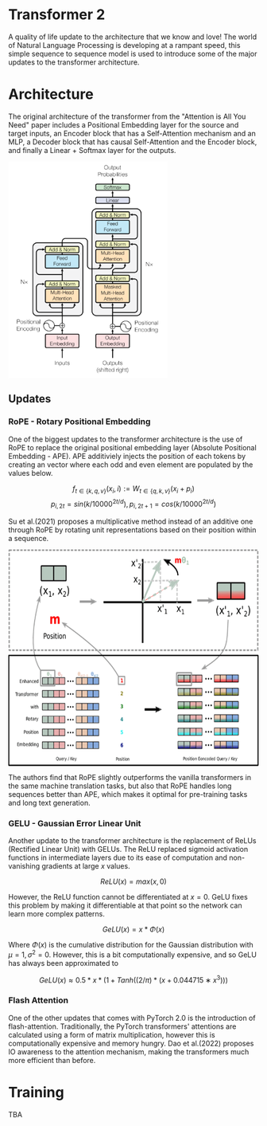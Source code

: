 # Transformer 2
A quality of life update to the architecture that we know and love! The world of Natural Language Processing is developing at a rampant speed, this simple sequence to sequence model is used to introduce some of the major updates to the transformer architecture.

# Architecture
The original architecture of the transformer from the "Attention is All You Need" paper includes a Positional Embedding layer for the source and target inputs, an Encoder block that has a Self-Attention mechanism and an MLP, a Decoder block that has causal Self-Attention and the Encoder block, and finally a Linear + Softmax layer for the outputs.

<img src="https://github.com/radia78/Transformer2/blob/main/images/transformer_architecture.png" alt="Original Architecture" width="321" height="435" align="center"/>


## Updates
### RoPE - Rotary Positional Embedding
One of the biggest updates to the transformer architecture is the use of RoPE to replace the original positional embedding layer (Absolute Positional Embedding - APE). APE additiviely injects the position of each tokens by creating an vector where each odd and even element are populated by the values below.

$$f_{t \in \{k, q, v\}}(x_i, i) := W_{t \in \{q, k ,v\}}(x_i + p_i)$$
$$p_{i, 2t} = sin(k/10000^{2t/d}), p_{i, 2t + 1} = cos(k/10000^{2t/d})$$

Su et al.(2021) proposes a multiplicative method instead of an additive one through RoPE by rotating unit representations based on their position within a sequence.

<img src="https://github.com/radia78/Transformer2/blob/main/images/rope_example.png" alt="Original Architecture" width="638" height="435" align="center"/>

The authors find that RoPE slightly outperforms the vanilla transformers in the same machine translation tasks, but also that RoPE handles long sequences better than APE, which makes it optimal for pre-training tasks and long text generation.

### GELU - Gaussian Error Linear Unit
Another update to the transformer architecture is the replacement of ReLUs (Rectified Linear Unit) with GELUs. The ReLU replaced sigmoid activation functions in intermediate layers due to its ease of computation and non-vanishing gradients at large $x$ values.

$$ReLU(x) = max(x, 0)$$

However, the ReLU function cannot be differentiated at $x=0$. GeLU fixes this problem by making it differentiable at that point so the network can learn more complex patterns.

$$GeLU(x) = x * \Phi (x)$$

Where $\Phi(x)$ is the cumulative distribution for the Gaussian distribution with $\mu=1, \sigma^2=0$. However, this is a bit computationally expensive, and so GeLU has always been approximated to

$$GeLU(x) \approx 0.5 * x * (1 + Tanh((2/\pi) * (x+0.044715∗x^3)))$$

### Flash Attention
One of the other updates that comes with PyTorch 2.0 is the introduction of flash-attention. Traditionally, the PyTorch transformers' attentions are calculated using a form of matrix multiplication, however this is computationally expensive and memory hungry. Dao et al.(2022) proposes IO awareness to the attention mechanism, making the transformers much more efficient than before.

# Training
TBA
